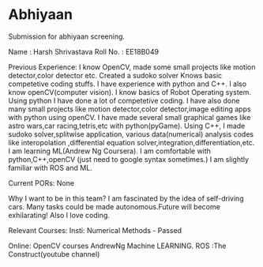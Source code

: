 # Abhiyaan
Submission for abhiyaan screening.


Name : Harsh Shrivastava
Roll No. : EE18B049

Previous Experience:
I know OpenCV, made some small projects like motion detector,color detector etc.
Created a sudoko solver
Knows basic competetive coding stuffs.
I have experience with python and C++. I also know openCV(computer vision). I know basics of Robot Operating system.
Using python I have done a lot of competetive coding. I have also done many small projects like motion detector,color detector,image editing apps with python using openCV.
I have made several small graphical games like astro wars,car racing,tetris,etc with python(pyGame).
Using C++, I made sudoko solver,splitwise application, various data(numerical) analysis codes like interopolation ,differential equation solver,integration,differentiation,etc.
I am learning ML(Andrew Ng Coursera).
I am comfortable with python,C++,openCV (just need to google syntax sometimes.)
I am slightly familiar with ROS and ML.

Current PORs:
None

Why I want to be in this team?
I am fascinated by the idea of self-driving cars. Many tasks could be made autonomous.Future will become exhilarating!
Also I love coding.

Relevant Courses:
Insti:
Numerical Methods - Passed

Online:
OpenCV courses
AndrewNg Machine LEARNING.
ROS :The Construct(youtube channel)
